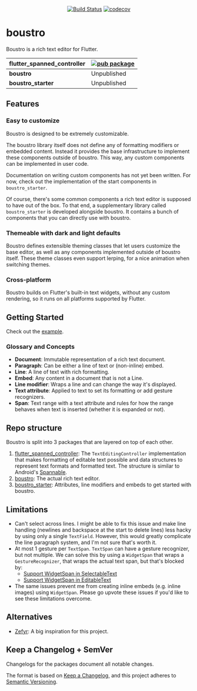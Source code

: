 
<p align="center">
  <a href="https://github.com/Jjagg/boustro/actions"><img src="https://github.com/Jjagg/boustro/workflows/Build/badge.svg" alt="Build Status"></a>
<a href="https://codecov.io/gh/Jjagg/boustro"><img src="https://codecov.io/gh/Jjagg/boustro/branch/main/graph/badge.svg" alt="codecov"></a>
</p>

# boustro

Boustro is a rich text editor for Flutter.

| **flutter_spanned_controller** | [![pub package](https://img.shields.io/pub/v/flutter_spanned_controller.svg?color=blue)](https://pub.dev/packages/flutter_spanned_controller) |
| ------------------------------ | ----------- |
| **boustro**                    | Unpublished |
| **boustro_starter**            | Unpublished |

## Features

### Easy to customize

Boustro is designed to be extremely customizable.

The boustro library itself does not define any of formatting modifiers or embedded content.
Instead it provides the base infrastructure to implement these components outside of boustro.
This way, any custom components can be implemented in user code.

Documentation on writing custom components has not yet been written. For now, check out the
implementation of the start components in `boustro_starter`.

Of course, there's some common components a rich text editor is supposed to have out of the box.
To that end, a supplementary library called `boustro_starter` is developed alongside boustro.
It contains a bunch of components that you can directly use with boustro.

### Themeable with dark and light defaults

Boustro defines extensible theming classes that let users customize the base editor,
as well as any components implemented outside of boustro itself. These theme classes
even support lerping, for a nice animation when switching themes.

### Cross-platform

Boustro builds on Flutter's built-in text widgets, without any custom rendering,
so it runs on all platforms supported by Flutter.

## Getting Started

Check out the [example](example).

### Glossary and Concepts

- **Document**: Immutable representation of a rich text document.
- **Paragraph**: Can be either a line of text or (non-inline) embed.
- **Line**: A line of text with rich formatting.
- **Embed**: Any content in a document that is not a Line.
- **Line modifier**: Wraps a line and can change the way it's displayed.
- **Text attribute**: Applied to text to set its formatting or add gesture recognizers.
- **Span**: Text range with a text attribute and rules for how the range behaves when text is inserted (whether it is expanded or not).

## Repo structure

Boustro is split into 3 packages that are layered on top of each other.

1. [flutter_spanned_controller](packages/flutter_spanned_controller): The
`TextEditingController` implementation that makes formatting of editable
text possible and data structures to represent text formats and formatted
text. The structure is similar to Android's [Spannable](https://developer.android.com/reference/android/text/Spannable).
1. [boustro](packages/boustro): The actual rich text editor.
1. [boustro_starter](packages/boustro_starter): Attributes, line modifiers and embeds to get started with boustro.

## Limitations

- Can't select across lines. I might be able to fix this issue and make line handling (newlines and
backspace at the start to delete lines) less hacky by using only a single `TextField`. However, this
would greatly complicate the line paragraph system, and I'm not sure that's worth it.
- At most 1 gesture per `TextSpan`. `TextSpan` can have a gesture recognizer,
but not multiple. We can solve this by using a `WidgetSpan` that wraps a `GestureRecognizer`, that wraps
the actual text span, but that's blocked by:
  - [Support WidgetSpan in SelectableText](https://github.com/flutter/flutter/issues/38474)
  - [Support WidgetSpan in EditableText](https://github.com/flutter/flutter/issues/30688)
- The same issues prevent me from creating inline embeds (e.g. inline images) using `WidgetSpan`. Please
go upvote these issues if you'd like to see these limitations overcome.

## Alternatives

- [Zefyr](https://github.com/memspace/zefyr): A big inspiration for this project.

## Keep a Changelog + SemVer

Changelogs for the packages document all notable changes.

The format is based on [Keep a Changelog](https://keepachangelog.com/en/1.0.0/),
and this project adheres to [Semantic Versioning](https://semver.org/spec/v2.0.0.html).
